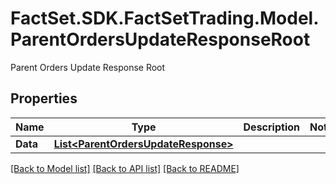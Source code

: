 # FactSet.SDK.FactSetTrading.Model.ParentOrdersUpdateResponseRoot
Parent Orders Update Response Root

## Properties

Name | Type | Description | Notes
------------ | ------------- | ------------- | -------------
**Data** | [**List&lt;ParentOrdersUpdateResponse&gt;**](ParentOrdersUpdateResponse.md) |  | 

[[Back to Model list]](../README.md#documentation-for-models) [[Back to API list]](../README.md#documentation-for-api-endpoints) [[Back to README]](../README.md)

